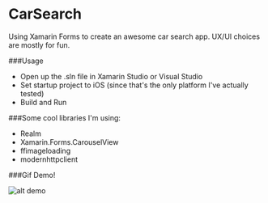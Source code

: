 # CarSearch
Using Xamarin Forms to create an awesome car search app. UX/UI choices are mostly for fun.

###Usage

* Open up the .sln file in Xamarin Studio or Visual Studio
* Set startup project to iOS (since that's the only platform I've actually tested)
* Build and Run

###Some cool libraries I'm using:

* Realm
* Xamarin.Forms.CarouselView
* ffimageloading
* modernhttpclient


###Gif Demo!

![alt demo](https://github.com/SyedWasiHaider/CarSearch/blob/master/quickdemo.gif)



